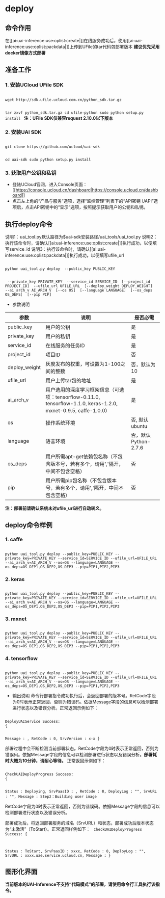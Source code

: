 

# deploy
## 命令作用
在[[ai:uai-inference:use:oplist:create|]]在线服务成功后，使用[[ai:uai-inference:use:oplist:packdata|]]上传到UFile的tar代码包部署版本 
**建议优先采用docker镜像方式部署**

## 准备工作
### 1. 安装UCloud UFile SDK  

<code>
wget http://sdk.ufile.ucloud.com.cn/python_sdk.tar.gz

tar zxvf python_sdk.tar.gz
cd ufile-python
sudo python setup.py install
</code>
**注：UFile SDK仅兼容request 2.10.0以下版本**

### 2. 安装UAI SDK

<code>
git clone https://github.com/ucloud/uai-sdk

cd uai-sdk
sudo python setup.py install
</code>

### 3. 获取用户公钥和私钥 

  * 登陆UCloud官网，进入Console页面：[[https://console.ucloud.cn/dashboard|https://console.ucloud.cn/dashboard]]
  * 点击左上角的“产品与服务”选项，选择“监控管理”列表下的“API密钥 UAPI”选项后，点击API密钥中的“显示”选项，按照提示获取用户的公钥和私钥。

## 执行deploy命令
说明1：uai\_tool.py默认路径为$uai-sdk安装路径/uai\_tools/uai\_tool.py 
说明2：执行该命令时，请确认[[ai:uai-inference:use:oplist:create|]]执行成功，以便填写service\_id 
说明3：执行该命令时，请确认[[ai:uai-inference:use:oplist:packdata|]]执行成功，以便填写ufile\_url 

<code>
python uai_tool.py deploy  --public_key PUBLIC_KEY

​			     --private_key PRIVATE_KEY 
​		             --service_id SERVICE_ID
​			     [--project_id PROJECT_ID] 
​                             --ufile_url UFILE_URL
​			     [--deploy_weight DEPLOY_WEIGHT]
​			     --ai_arch_v AI_ARCH_V
​                             [--os OS]
​                             [--language LANGUAGE]
​                             [--os_deps OS_DEPS]
​                             [--pip PIP]
</code>

  * 参数说明

| 参数 | 说明 | 是否必需 |
| ---- | ---- | -------- |
| public\_key | 用户的公钥 | 是 |
| private\_key | 用户的私钥 | 是 |
| service\_id | 在线服务的任务ID | 是 |
| project\_id | 项目ID | 否 |
| deploy\_weight | 灰度发布的权重，可设置为1-100之间的整数 | 否，默认为10 |
| ufile\_url | 用户上传tar包的地址 | 是 |
| ai\_arch\_v| 用户选用的深度学习框架信息（可选项：tensorflow-0.11.0, tensorflow-1.1.0, keras-1.2.0, mxnet-0.9.5, caffe-1.0.0）| 是|
|os |操作系统环境 |否, 默认ubuntu |
|language |语言环境 |否，默认Python-2.7.6 |
|os\_deps |用户所需apt-get依赖包名称（不包含版本号，若有多个，请用','隔开，中间不包含空格）|否 |
|pip |用户所需pip包名称（不包含版本号，若有多个，请用','隔开，中间不包含空格）|否 |

**注：部署前请确认系统未对ufile_url进行自动转义。**

## deploy命令样例

### 1. caffe

<code>
python uai_tool.py deploy --public_key=PUBLIC_KEY --private_key=PRIVATE_KEY --service_id=SERVICE_ID --ufile_url=UFILE_URL --ai_arch_v=AI_ARCH_V --os=OS --language=LANGUAGE --os_deps=OS_DEP1,OS_DEP2,OS_DEP3 --pip=PIP1,PIP2,PIP3
</code>

### 2. keras

<code>
python uai_tool.py deploy --public_key=PUBLIC_KEY --private_key=PRIVATE_KEY --service_id=SERVICE_ID --ufile_url=UFILE_URL --ai_arch_v=AI_ARCH_V --os=OS --language=LANGUAGE --os_deps=OS_DEP1,OS_DEP2,OS_DEP3 --pip=PIP1,PIP2,PIP3
</code>

### 3. mxnet

<code>
python uai_tool.py deploy --public_key=PUBLIC_KEY --private_key=PRIVATE_KEY --service_id=SERVICE_ID --ufile_url=UFILE_URL --ai_arch_v=AI_ARCH_V --os=OS --language=LANGUAGE --os_deps=OS_DEP1,OS_DEP2,OS_DEP3 --pip=PIP1,PIP2,PIP3
</code>

### 4. tensorflow

<code>
python uai_tool.py deploy --public_key=PUBLIC_KEY --private_key=PRIVATE_KEY --service_id=SERVICE_ID --ufile_url=UFILE_URL --ai_arch_v=AI_ARCH_V --os=OS --language=LANGUAGE --os_deps=OS_DEP1,OS_DEP2,OS_DEP3 --pip=PIP1,PIP2,PIP3
</code>

  * 输出说明
命令行部署指令成功执行后，会返回部署的版本号。RetCode字段为0时表示正常返回，否则为错误码。依据Message字段的信息可以检测部署进行状态以及错误分析。正常返回示例如下：

<code>
DeployUAIService Success:
{

Message : ,
RetCode : 0,
SrvVersion : x-x
}
</code>

部署过程中会不断检测当前部署状态。RetCode字段为0时表示正常返回，否则为错误码。依据Message字段的信息可以检测部署进行状态以及错误分析。**部署耗时大概为10分钟，请耐心等待。**
正常返回示例如下：

<code>
CheckUAIDeployProgress Success:
{

Status : Deploying,
SrvPaasID : ,
RetCode : 0,
DeployLog : "",
SrvURL : "",
Message : Step2：Building user image
</code>

RetCode字段为0时表示正常返回，否则为错误码。依据Message字段的信息可以检测部署进行状态以及错误分析。 

部署成功后，将返回部署服务的域名（SrvURL）和状态，部署成功后版本状态为“未激活”（ToStart）。正常返回样例如下：
<code>
CheckUAIDeployProgress Success:
{

Status : ToStart,
SrvPaasID : xxxx,
RetCode : 0,
DeployLog : "",
SrvURL : xxxx.uae.service.ucloud.cn,
Message :
}
</code>

## 图形化界面

**当前版本的UAI-Inference不支持“代码模式“的部署，请使用命令行工具执行该指令。**



